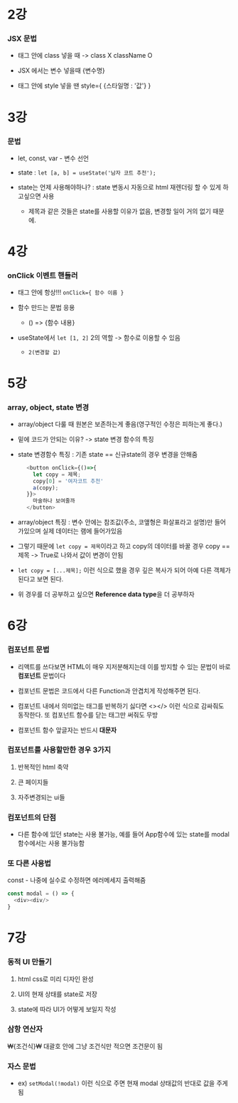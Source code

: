 # 2강

### JSX 문법

* 태그 안에 class 넣을 때 -> class X className O

* JSX 에서는 변수 넣을때 {변수명}

* 태그 안에 style 넣을 땐 style={ {스타일명 : '값'} }

# 3강

### 문법

* let, const, var - 변수 선언

* state : `let [a, b] = useState('남자 코트 추천');`

* state는 언제 사용해야하나? : state 변동시 자동으로 html 재렌더링 할 수 있게 하고싶으면 사용
    * 제목과 같은 것들은 state를 사용할 이유가 없음, 변경할 일이 거의 없기 때문에.

# 4강

### onClick 이벤트 핸들러

* 태그 안에 항상!!! `onClick={ 함수 이름 }`

* 함수 만드는 문법 응용
  
    * () => {함수 내용} 

* useState에서 `let [1, 2]` 2의 역할 -> 함수로 이용할 수 있음
  * `2(변경할 값)`

# 5강

### array, object, state 변경

* array/object 다룰 때 원본은 보존하는게 좋음(영구적인 수정은 피하는게 좋다.)

* 밑에 코드가 안되는 이유? -> state 변경 함수의 특징

* state 변경함수 특징 : 기존 state == 신규state의 경우 변경을 안해줌

```Javascript
      <button onClick={()=>{
        let copy = 제목;
        copy[0] = '여자코트 추천'
        a(copy);
      }}>
        마술하나 보여줄까
      </button>
```

* array/object 특징 : 변수 안에는 참조값(주소, 코앺형은 화살표라고 설명)만 들어가있으며 실제 데이터는 램에 들어가있음

* 그렇기 때문에 `let copy = 제목`이라고 하고 copy의 데이터를 바꿀 경우 copy == 제목 -> True로 나와서 값이 변경이 안됨

* `let copy = [...제목];` 이런 식으로 했을 경우 깊은 복사가 되어 아예 다른 객체가 된다고 보면 된다.

* 위 경우를 더 공부하고 싶으면 **Reference data type**을 더 공부하자

# 6강

### 컴포넌트 문법

* 리액트를 쓰다보면 HTML이 매우 지저분해지는데 이를 방지할 수 있는 문법이 바로 **컴포넌트** 문법이다

* 컴포넌트 문법은 코드에서 다른 Function과 안겹치게 작성해주면 된다.

* 컴포넌트 내에서 의미없는 태그를 반복하기 싫다면 <></> 이런 식으로 감싸줘도 동작한다. 또 컴포넌트 함수를 닫는 태그만 써줘도 무방

* 컴포넌트 함수 앞글자는 반드시 **대문자**

### 컴포넌트를 사용할만한 경우 3가지

1. 반복적인 html 축약

2. 큰 페이지들

3. 자주변경되는 ui들

### 컴포넌트의 단점

* 다른 함수에 있던 state는 사용 불가능, 예를 들어 App함수에 있는 state를 modal 함수에서는 사용 불가능함

### 또 다른 사용법

const - 나중에 실수로 수정하면 에러메세지 출력해줌

```javascript
const modal = () => {
  <div><div/>
}
```

# 7강

### 동적 UI 만들기

1. html css로 미리 디자인 완성

2. UI의 현재 상태를 state로 저장

3. state에 따라 UI가 어떻게 보일지 작성

### 삼항 연산자

₩{조건식}₩ 대괄호 안에 그냥 조건식만 적으면 조건문이 됨

### 자스 문법

* ex) `setModal(!modal)` 이런 식으로 주면 현재 modal 상태값의 반대로 값을 주게됨